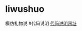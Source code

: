 # liwushuo
模仿礼物说
#代码说明
[代码说明网址](http://elephstor.com/blog/%E3%80%8C%E7%A4%BC%E7%89%A9%E8%AF%B4liwushuo-com%E3%80%8D%E7%9A%84%E6%A8%A1%E4%BB%BF%E5%92%8C%E6%94%B9%E8%BF%9B/)